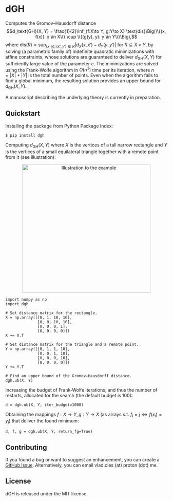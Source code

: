 # dGH

Computes the Gromov–Hausdorff distance $$d_\text{GH}(X, Y) = \frac{1}{2}\inf_{f:X\to Y, g:Y\to X} \text{dis}\Big(\\{(x, f(x)): x \in X\\} \cup \\{(g(y), y): y \in Y\\}\Big),$$ where $\text{dis}(R) = \sup_{(x, y), (x', y') \in R} |d_X(x, x') - d_Y(y, y')|$ for $R \subseteq X \times Y,$ by solving (a parametric family of) indefinite quadratic minimizations with affine constraints, whose solutions are guaranteed to deliver $d_\text{GH}(X, Y)$ for sufficiently large value of the parameter $c$. The minimizations are solved using the Frank-Wolfe algorithm in $O(n^3)$ time per its iteration, where $n = |X| + |Y|$ is the total number of points. Even when the algorithm fails to find a global minimum, the resulting solution provides an upper bound for $d_\text{GH}(X, Y)$.

A manuscript describing the underlying theory is currently in preparation.

## Quickstart

Installing the package from Python Package Index:

```$ pip install dgh```

Computing $d_\text{GH}(X, Y)$ where $X$ is the vertices of a tall narrow rectangle and $Y$ is the vertices of a small equilateral triangle together with a remote point from it (see illustration):

<p align="center">
    <img src="./illustration.png" alt="Illustration to the example" width="400"/>
</p>

```
import numpy as np
import dgh

# Set distance matrix for the rectangle.
X = np.array([[0, 1, 10, 10],
              [0, 0, 10, 10],
              [0, 0, 0, 1],
              [0, 0, 0, 0]])
X += X.T

# Set distance matrix for the triangle and a remote point.
Y = np.array([[0, 1, 1, 10],
              [0, 0, 1, 10],
              [0, 0, 0, 10],
              [0, 0, 0, 0]])
Y += Y.T

# Find an upper bound of the Gromov–Hausdorff distance.
dgh.ub(X, Y)
```

Increasing the budget of Frank-Wolfe iterations, and thus the number of restarts, allocated for the search (the default budget is 100):

```d = dgh.ub(X, Y, iter_budget=1000)```

Obtaining the mappings $f:X\to Y, g:Y\to X$ (as arrays s.t. $f_i = j \Leftrightarrow f(x_i) = y_j$) that deliver the found minimum:

```d, f, g = dgh.ub(X, Y, return_fg=True)```

## Contributing
If you found a bug or want to suggest an enhancement, you can create a [GitHub Issue](https://docs.github.com/en/issues/tracking-your-work-with-issues/creating-an-issue). Alternatively, you can email vlad.oles (at) proton (dot) me.

## License
dGH is released under the MIT license.
